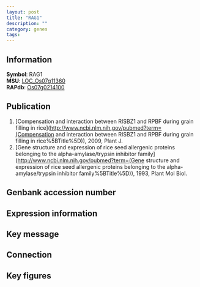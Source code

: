 ```yaml
---
layout: post
title: "RAG1"
description: ""
category: genes
tags: 
---
```


## Information
__Symbol__: RAG1  
__MSU__: [LOC_Os07g11360](http://rice.plantbiology.msu.edu/cgi-bin/ORF_infopage.cgi?orf=LOC_Os07g11360)  
__RAPdb__: [Os07g0214100](http://rapdb.dna.affrc.go.jp/viewer/gbrowse_details/irgsp1?name=Os07g0214100)  

## Publication
1. [Compensation and interaction between RISBZ1 and RPBF during grain filling in rice](http://www.ncbi.nlm.nih.gov/pubmed?term=(Compensation and interaction between RISBZ1 and RPBF during grain filling in rice%5BTitle%5D)), 2009, Plant J.
2. [Gene structure and expression of rice seed allergenic proteins belonging to the alpha-amylase/trypsin inhibitor family](http://www.ncbi.nlm.nih.gov/pubmed?term=(Gene structure and expression of rice seed allergenic proteins belonging to the alpha-amylase/trypsin inhibitor family%5BTitle%5D)), 1993, Plant Mol Biol.

## Genbank accession number

## Expression information

## Key message

## Connection

## Key figures


